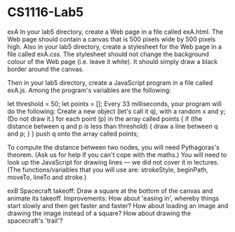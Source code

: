 # CS1116-Lab5

exA
  In your lab5 directory, create a Web page in a file called exA.html. The Web page should contain a 
  canvas that is 500 pixels wide by 500 pixels high. Also in your lab5 directory, create a stylesheet for the Web page 
  in a file called exA.css. The stylesheet should not change the background colour of the Web page (i.e. leave it white). 
  It should simply draw a black border around the canvas.

  Then in your lab5 directory, create a JavaScript program in a file called exA.js. Among the program's variables are the following:

  let threshold = 50;
  let points = [];
  Every 33 milliseconds, your program will do the following:
  Create a new object (let's call it q), with a random x and y; (Do not draw it.)
  for each point (p) in the array called points {
      if (the distance between q and p is less than threshold) {
          draw a line between q and p;
      }
  }
  push q onto the array called points;

  To compute the distance between two nodes, you will need Pythagoras's theorem. (Ask us for help if you can't cope with the maths.)
  You will need to look up the JavaScript for drawing lines — we did not cover it in lectures. (The functions/variables that you will 
  use are: strokeStyle, beginPath, moveTo, lineTo and stroke.)

exB
  Spacecraft takeoff: Draw a square at the bottom of the canvas and animate its takeoff. Improvements:
    How about 'easing in', whereby things start slowly and then get faster and faster?
    How about loading an image and drawing the image instead of a square?
    How about drawing the spacecraft's 'trail'?
